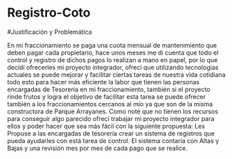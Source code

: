 # Registro-Coto
#Justificación y Problemática

En mi fraccionamiento se paga una cuota mensual de mantenimiento que deben pagar cada propietario, hace unos meses me di cuenta que todo el control y registro de dichos pagos lo realizan a mano en papel, por lo que decidí ofrecerles mi proyecto integrador, ofrecí que utilizando tecnologías actuales se puede mejorar y facilitar ciertas tareas de nuestra vida cotidiana todo esto para hacer más eficiente la labor que tienen las personas encargadas de Tesorería en mi fraccionamiento, también si el proyecto rinde frutos y logra el objetivo de facilitar esta tarea se puede ofrecer también a los fraccionamientos cercanos al mío ya que son de la misma constructora de Parque Arrayanes.
Como noté que no tienen los recursos para conseguir algo parecido ofrecí trabajar mi proyecto integrador para ellos y poder hacer que sea más fácil con la siguiente propuesta:
Les Propuse a las encargadas de tesorería crear un sistema de registros que pueda ayudarles con está tarea de control. El sistema contaría con Altas y Bajas y una revisión mes por mes de cada pago que se realice.

